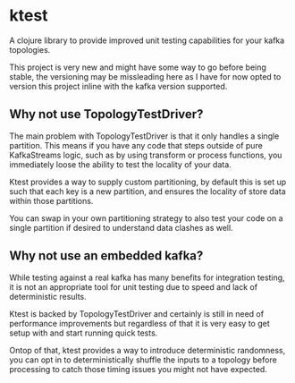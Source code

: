 # ktest

A clojure library to provide improved unit testing capabilities for your kafka topologies.

This project is very new and might have some way to go before being stable, the versioning may be missleading here as I have for now opted to version this project inline with the kafka version supported.

## Why not use TopologyTestDriver?

The main problem with TopologyTestDriver is that it only handles a single partition. This means if you have any code that steps outside of pure KafkaStreams logic, such as by using transform or process functions, you immediately loose the ability to test the locality of your data.

Ktest provides a way to supply custom partitioning, by default this is set up such that each key is a new partition, and ensures the locality of store data within those partitions.

You can swap in your own partitioning strategy to also test your code on a single partition if desired to understand data clashes as well.

## Why not use an embedded kafka?

While testing against a real kafka has many benefits for integration testing, it is not an appropriate tool for unit testing due to speed and lack of deterministic results.

Ktest is backed by TopologyTestDriver and certainly is still in need of performance improvements but regardless of that it is very easy to get setup with and start running quick tests.

Ontop of that, ktest provides a way to introduce deterministic randomness, you can opt in to deterministically shuffle the inputs to a topology before processing to catch those timing issues you might not have expected.
